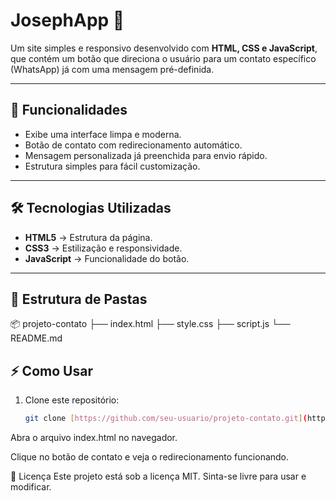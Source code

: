 # JosephApp 🚀

Um site simples e responsivo desenvolvido com **HTML, CSS e JavaScript**, que contém um botão que direciona o usuário para um contato específico (WhatsApp) já com uma mensagem pré-definida.

---

## 🚀 Funcionalidades

- Exibe uma interface limpa e moderna.
- Botão de contato com redirecionamento automático.
- Mensagem personalizada já preenchida para envio rápido.
- Estrutura simples para fácil customização.

---

## 🛠️ Tecnologias Utilizadas

- **HTML5** → Estrutura da página.
- **CSS3** → Estilização e responsividade.
- **JavaScript** → Funcionalidade do botão.

---

## 📂 Estrutura de Pastas

📦 projeto-contato
├── index.html
├── style.css
├── script.js
└── README.md

## ⚡ Como Usar

1. Clone este repositório:
   ```bash
   git clone [https://github.com/seu-usuario/projeto-contato.git](https://github.com/Leo-Batista/projeto_remedio.git)
   ```

Abra o arquivo index.html no navegador.

Clique no botão de contato e veja o redirecionamento funcionando.

📄 Licença
Este projeto está sob a licença MIT.
Sinta-se livre para usar e modificar.
